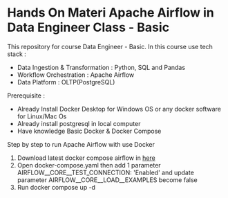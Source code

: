 # Hands On Materi Apache Airflow in Data Engineer Class - Basic
This repository for course Data Engineer - Basic. In this course use tech stack :
- Data Ingestion & Transformation : Python, SQL and Pandas
- Workflow Orchestration : Apache Airflow
- Data Platform : OLTP(PostgreSQL)

Prerequisite :
- Already Install Docker Desktop for Windows OS or any docker software for Linux/Mac Os
- Already install postgresql in local computer
- Have knowledge Basic Docker & Docker Compose

Step by step to run Apache Airflow with use Docker

1) Download latest docker compose airflow in [here](https://airflow.apache.org/docs/apache-airflow/2.9.3/docker-compose.yaml)
2) Open docker-compose.yaml then add 1 parameter AIRFLOW__CORE__TEST_CONNECTION: 'Enabled' and update parameter AIRFLOW__CORE__LOAD__EXAMPLES become false
3) Run docker compose up -d
